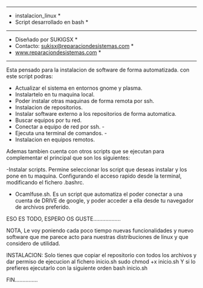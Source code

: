*********************************************
* instalacion_linux                         *
* Script desarrollado en bash               *
*********************************************
* Diseñado por SUKIGSX                      *
* Contacto: sukisx@reparaciondesistemas.com *
* www.reparaciondesistemas.com              *
*********************************************

Esta pensado para la instalacion de software de forma automatizada.
con este script podras:
- Actualizar el sistema en entornos gnome y plasma.
- Instalartelo en tu maquina local.
- Poder instalar otras maquinas de forma remota por ssh.
- Instalacion de repositorios.
- Instalar software externo a los repositorios de forma automatica.
- Buscar equipos por tu red.
- Conectar a equipo de red por ssh.                                   -
- Ejecuta una terminal de comandos.       -
- Instalacion en equipos remotos.

Ademas tambien cuenta con otros scripts que se ejecutan para complementar el principal
que son los siguientes:

-Instalar scripts. Permine seleccionar los script que deseas instalar y los pone en tu maquina.
 Configurando el acceso rapido desde la terminal, modificando el fichero .bashrc. 

- Ocamlfuse.sh. Es un script que automatiza el poder conectar a una cuenta de DRIVE de google,
  y poder acceder a ella desde tu navegador de archivos preferido.
  
 ESO ES TODO, ESPERO OS GUSTE..................
 
 NOTA, Le voy poniendo cada poco tiempo nuevas funcionalidades y nuevo software que me parece acto 
       para nuestras distribuciones de linux y que considero de utilidad.

INSTALACION:
Solo tienes que copiar el repositorio con todos los archivos y dar permiso de ejecucion al fichero inicio.sh
    sudo chmod +x inicio.sh
Y si lo prefieres ejecutarlo con la siguiente orden
    bash inicio.sh
    
FIN...............

